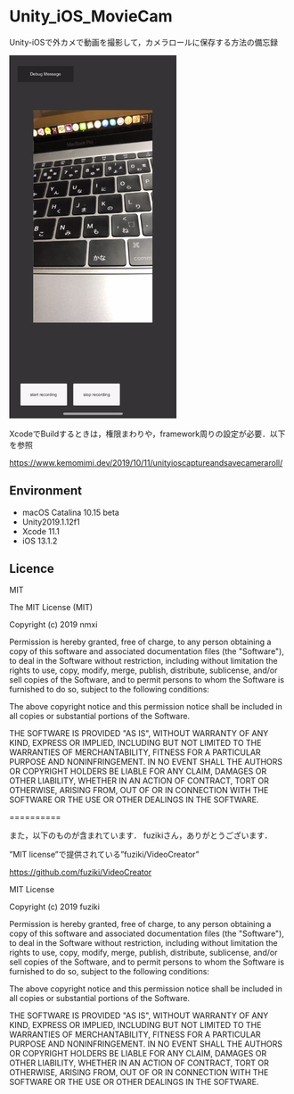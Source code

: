 # Unity_iOS_MovieCam
Unity-iOSで外カメで動画を撮影して，カメラロールに保存する方法の備忘録

<img src="https://raw.githubusercontent.com/nmxi/Unity_iOS_MovieCam/master/Documentation/sample.PNG" width="300px">

XcodeでBuildするときは，権限まわりや，framework周りの設定が必要．以下を参照

https://www.kemomimi.dev/2019/10/11/unityioscaptureandsavecameraroll/

## Environment
- macOS Catalina 10.15 beta
- Unity2019.1.12f1
- Xcode 11.1
- iOS 13.1.2

## Licence
MIT

The MIT License (MIT)

Copyright (c) 2019 nmxi

Permission is hereby granted, free of charge, to any person obtaining a copy of this software and associated documentation files (the "Software"), to deal in the Software without restriction, including without limitation the rights to use, copy, modify, merge, publish, distribute, sublicense, and/or sell copies of the Software, and to permit persons to whom the Software is furnished to do so, subject to the following conditions:

The above copyright notice and this permission notice shall be included in all copies or substantial portions of the Software.

THE SOFTWARE IS PROVIDED "AS IS", WITHOUT WARRANTY OF ANY KIND, EXPRESS OR IMPLIED, INCLUDING BUT NOT LIMITED TO THE WARRANTIES OF MERCHANTABILITY, FITNESS FOR A PARTICULAR PURPOSE AND NONINFRINGEMENT. IN NO EVENT SHALL THE AUTHORS OR COPYRIGHT HOLDERS BE LIABLE FOR ANY CLAIM, DAMAGES OR OTHER LIABILITY, WHETHER IN AN ACTION OF CONTRACT, TORT OR OTHERWISE, ARISING FROM, OUT OF OR IN CONNECTION WITH THE SOFTWARE OR THE USE OR OTHER DEALINGS IN THE SOFTWARE.

==========

また，以下のものが含まれています．
fuzikiさん，ありがとうございます．

”MIT license”で提供されている”fuziki/VideoCreator”

https://github.com/fuziki/VideoCreator

MIT License

Copyright (c) 2019 fuziki

Permission is hereby granted, free of charge, to any person obtaining a copy
of this software and associated documentation files (the "Software"), to deal
in the Software without restriction, including without limitation the rights
to use, copy, modify, merge, publish, distribute, sublicense, and/or sell
copies of the Software, and to permit persons to whom the Software is
furnished to do so, subject to the following conditions:

The above copyright notice and this permission notice shall be included in all
copies or substantial portions of the Software.

THE SOFTWARE IS PROVIDED "AS IS", WITHOUT WARRANTY OF ANY KIND, EXPRESS OR
IMPLIED, INCLUDING BUT NOT LIMITED TO THE WARRANTIES OF MERCHANTABILITY,
FITNESS FOR A PARTICULAR PURPOSE AND NONINFRINGEMENT. IN NO EVENT SHALL THE
AUTHORS OR COPYRIGHT HOLDERS BE LIABLE FOR ANY CLAIM, DAMAGES OR OTHER
LIABILITY, WHETHER IN AN ACTION OF CONTRACT, TORT OR OTHERWISE, ARISING FROM,
OUT OF OR IN CONNECTION WITH THE SOFTWARE OR THE USE OR OTHER DEALINGS IN THE
SOFTWARE.
